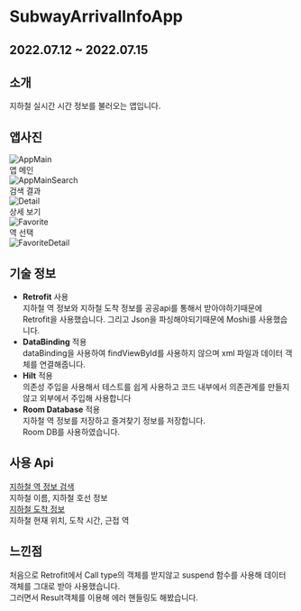 # SubwayArrivalInfoApp
## 2022.07.12 ~ 2022.07.15  
## 소개  
지하철 실시간 시간 정보를 불러오는 앱입니다.  
## 앱사진  
![AppMain](https://user-images.githubusercontent.com/57277631/179871012-d5bc6b99-f48d-41f5-8b71-c652240f5aad.png)  
앱 메인  
![AppMainSearch](https://user-images.githubusercontent.com/57277631/179871098-e15e55e3-9e5a-4ab8-887c-242213394305.png)  
검색 결과  
![Detail](https://user-images.githubusercontent.com/57277631/179129352-b3de002b-ae67-4c12-8d68-36f3e26adf60.PNG)  
상세 보기  
![Favorite](https://user-images.githubusercontent.com/57277631/179871124-538ef26b-68cd-410b-9c5a-ef22a8e2562f.png)  
역 선택  
![FavoriteDetail](https://user-images.githubusercontent.com/57277631/179871163-2588c9c3-5901-4267-a496-36c1b89dd941.png)  
## 기술 정보  
* **Retrofit** 사용  
 지하철 역 정보와 지하철 도착 정보를 공공api를 통해서 받아야하기때문에  
 Retrofit을 사용했습니다. 그리고 Json을 파싱해야되기때문에 Moshi를 사용했습니다.  
* **DataBinding** 적용  
 dataBinding을 사용하여 findViewById를 사용하지 않으며 xml 파일과 데이터 객체를 연결해줍니다.  
* **Hilt** 적용  
 의존성 주입을 사용해서 테스트를 쉽게 사용하고 코드 내부에서 의존관계를 만들지 않고 외부에서 주입해 사용합니다  
* **Room Database** 적용  
 지하철 역 정보를 저장하고 즐겨찾기 정보를 저장합니다.  
 Room DB를 사용하였습니다.  
## 사용 Api  
[지하철 역 정보 검색](https://data.seoul.go.kr/dataList/OA-121/S/1/datasetView.do)  
지하철 이름, 지하철 호선 정보  
[지하철 도착 정보](https://data.seoul.go.kr/dataList/OA-12764/F/1/datasetView.do)  
지하철 현재 위치, 도착 시간, 근접 역  
## 느낀점
처음으로 Retrofit에서 Call type의 객체를 받지않고 suspend 함수를 사용해 데이터 객체를 그대로 받아 사용했습니다.  
그러면서 Result객체를 이용해 에러 핸들링도 해봤습니다.  
